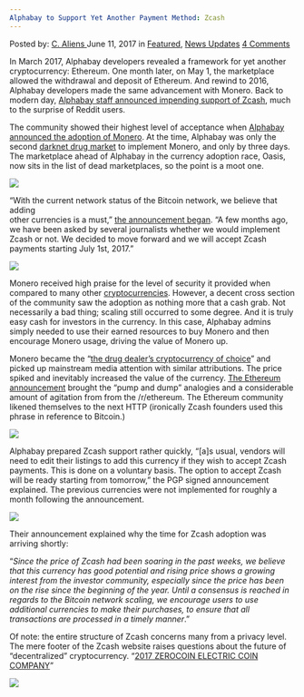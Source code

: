 ```yaml
---
Alphabay to Support Yet Another Payment Method: Zcash
---
```

<article class="post-listing post-20534 post type-post status-publish format-standard has-post-thumbnail hentry  tag-alphabay tag-method tag-payment tag-support tag-zcash">
    <div class="post-inner">
        <span>Posted by: <a href="https://www.deepdotweb.com/author/caliens/" title="">C. Aliens </a></span>
    <span>June 11, 2017</span>
    <span>in <a href="https://www.deepdotweb.com/category/deepdot-news/" rel="category tag">Featured</a>, <a href="https://www.deepdotweb.com/category/news-updates/" rel="category tag">News Updates</a></span>
    <span><a href="https://www.deepdotweb.com/2017/06/11/alphabay-support-yet-another-payment-method-zcash/#comments">4 Comments</a></span>
    </p>
    <div class="clear"></div>
    <div class="entry">
    <p>In March 2017, Alphabay developers revealed a framework for yet another cryptocurrency: Ethereum. One month later, on May 1, the marketplace allowed the withdrawal and deposit of Ethereum. And rewind to 2016, Alphabay developers made the same advancement with Monero. Back to modern day, <a href="https://www.reddit.com/r/DarkNetMarkets/comments/6d7q81/alphabay_will_accept_zcash_starting_july_1st_2017/">Alphabay staff announced impending support of Zcash</a>, much to the surprise of Reddit users.</p>
    <p>The community showed their highest level of acceptance when <a href="https://www.deepdotweb.com/2016/08/23/alphabay-oasis-markets-begin-accepting-monero-payments/">Alphabay announced the adoption of Monero</a>. At the time, Alphabay was only the second <a href="https://www.deepdotweb.com/2013/10/28/updated-llist-of-hidden-marketplaces-tor-i2p/">darknet drug market</a> to implement Monero, and only by three days. The marketplace ahead of Alphabay in the currency adoption race, Oasis, now sits in the list of dead marketplaces, so the point is a moot one.</p>
    <p><img class="wp-image-20538 aligncenter" src="/imgs/2017/06/word-image-43.jpeg" srcset="/imgs/2017/06/word-image-43.jpeg 800w, /imgs/2017/06/word-image-43-300x174.jpeg 300w" sizes="(max-width: 800px) 100vw, 800px" /></p>
    <p>“With the current network status of the Bitcoin network, we believe that adding<br />
    other currencies is a must,” <a href="https://www.reddit.com/r/DarkNetMarkets/comments/6d7q81/alphabay_will_accept_zcash_starting_july_1st_2017/">the announcement began</a>. “A few months ago, we have been asked by several journalists whether we would implement Zcash or not. We decided to move forward and we will accept Zcash payments starting July 1st, 2017.”</p>
    <p><img class="wp-image-20539" src="/imgs/2017/06/word-image-44.jpeg" srcset="/imgs/2017/06/word-image-44.jpeg 985w, /imgs/2017/06/word-image-44-300x225.jpeg 300w" sizes="(max-width: 985px) 100vw, 985px" /></p>
    <p>Monero received high praise for the level of security it provided when compared to many other <a href="https://www.deepdotweb.com/tag/bitcoin/">cryptocurrencies</a>. However, a decent cross section of the community saw the adoption as nothing more that a cash grab. Not necessarily a bad thing; scaling still occurred to some degree. And it is truly easy cash for investors in the currency. In this case, Alphabay admins simply needed to use their earned resources to buy Monero and then encourage Monero usage, driving the value of Monero up.</p>
    <p>Monero became the “<a href="https://www.wired.com/2017/01/monero-drug-dealers-cryptocurrency-choice-fire/">the drug dealer’s cryptocurrency of choice</a>” and picked up mainstream media attention with similar attributions. The price spiked and inevitably increased the value of the currency. <a href="https://www.deepdotweb.com/2017/03/22/alphabay-add-ethereum-support-may/">The Ethereum announcement</a> brought the “pump and dump” analogies and a considerable amount of agitation from from the /r/ethereum. The Ethereum community likened themselves to the next HTTP (ironically Zcash founders used this phrase in reference to Bitcoin.)</p>
    <p><img class="wp-image-20540 aligncenter" src="/imgs/2017/06/word-image-45.jpeg" srcset="/imgs/2017/06/word-image-45.jpeg 800w, /imgs/2017/06/word-image-45-300x225.jpeg 300w" sizes="(max-width: 800px) 100vw, 800px" /></p>
    <p>Alphabay prepared Zcash support rather quickly, “[a]s usual, vendors will need to edit their listings to add this currency if they wish to accept Zcash payments. This is done on a voluntary basis. The option to accept Zcash will be ready starting from tomorrow,” the PGP signed announcement explained. The previous currencies were not implemented for roughly a month following the announcement.</p>
    <p><img class="wp-image-20541 aligncenter" src="/imgs/2017/06/word-image-46.jpeg" srcset="/imgs/2017/06/word-image-46.jpeg 800w, /imgs/2017/06/word-image-46-300x167.jpeg 300w" sizes="(max-width: 800px) 100vw, 800px" /></p>
    <p>Their announcement explained why the time for Zcash adoption was arriving shortly:</p>
    <p>“<em>Since the price of Zcash had been soaring in the past weeks, we believe that this currency has good potential and rising price shows a growing interest from the investor community, especially since the price has been on the rise since the beginning of the year. Until a consensus is reached in regards to the Bitcoin network scaling, we encourage users to use additional currencies to make their purchases, to ensure that all transactions are processed in a timely manner</em>.”</p>
    <p>Of note: the entire structure of Zcash concerns many from a privacy level. The mere footer of the Zcash website raises questions about the future of “decentralized” cryptocurrency. “<a href="https://z.cash">2017 ZEROCOIN ELECTRIC COIN COMPANY</a>”</p>
    <p><img class="wp-image-20542 aligncenter" src="/imgs/2017/06/word-image-47.jpeg" srcset="/imgs/2017/06/word-image-47.jpeg 698w, /imgs/2017/06/word-image-47-300x114.jpeg 300w" sizes="(max-width: 698px) 100vw, 698px" /></p>
    </div>
    <span style="display:none"><a href="https://www.deepdotweb.com/tag/alphabay/" rel="tag">alphabay</a> <a href="https://www.deepdotweb.com/tag/method/" rel="tag">method</a> <a href="https://www.deepdotweb.com/tag/payment/" rel="tag">payment</a> <a href="https://www.deepdotweb.com/tag/support/" rel="tag">support</a> <a href="https://www.deepdotweb.com/tag/zcash/" rel="tag">zcash</a></span> <span style="display:none" class="updated">2017-06-11</span>
    <div style="display:none" class="vcard author" itemprop="author" itemscope itemtype="http://schema.org/Person"><strong class="fn" itemprop="name"><a href="https://www.deepdotweb.com/author/caliens/" title="Posts by C. Aliens" rel="author">C. Aliens</a></strong></div>
    </div>
</article>


